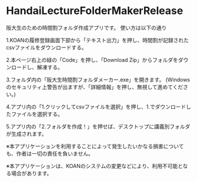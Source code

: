 # HandaiLectureFolderMakerRelease
阪大生のための時間割フォルダ作成アプリです。
使い方は以下の通り

1.KOANの履修登録画面下部から「テキスト出力」を押し、時間割が記録されたcsvファイルをダウンロードする。

2.本ページ右上の緑の「Code」を押し、「Download Zip」からフォルダをダウンロードし、解凍する。

3.フォルダ内の「阪大生時間割フォルダメーカー.exe」を開きます。
(Windowsのセキュリティ上警告が出ますが、「詳細情報」を押し、無視して進めてください。)

4.アプリ内の「1.クリックしてcsvファイルを選択」を押し、1.でダウンロードしたファイルを選択する。

5.アプリ内の「2.フォルダを作成！」を押せば、デスクトップに講義別フォルダが生成されます。

※本アプリケーションを利用することによって発生したいかなる損害についても、作者は一切の責任を負いません。

※本アプリケーションは、KOANのシステムの変更などにより、利用不可能となる場合があります。
